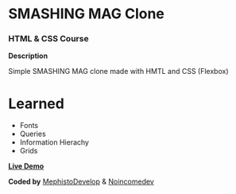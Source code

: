 # SMASHING MAG Clone

### HTML & CSS Course

**Description**

Simple SMASHING MAG clone made with HMTL and CSS (Flexbox)

# Learned

- Fonts
- Queries
- Information Hierachy
- Grids

[**Live Demo**](https://rawcdn.githack.com/noincomedev/smashingmag-clone/6d42ff1f3e1fe8cd344f2e0b60e8f2c16c5bd3a4/index.html)

**Coded by**
[MephistoDevelop](https://www.github.com/mephistodevelop) & [Noincomedev](https://www.github.com/noincomedev)
